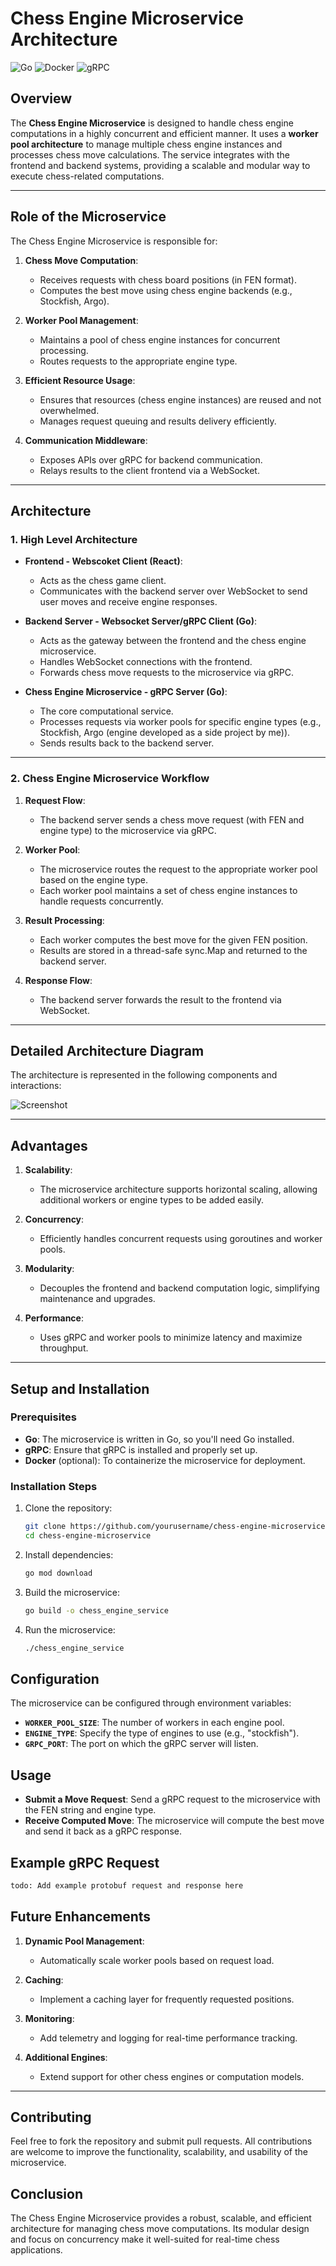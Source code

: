 # Chess Engine Microservice Architecture

![Go](https://img.shields.io/badge/go-%2300ADD8.svg?logo=go&logoColor=white)
![Docker](https://img.shields.io/badge/docker-%230db7ed.svg?logo=docker&logoColor=white)
![gRPC](https://img.shields.io/badge/gRPC-Enabled-blue)

## **Overview**

The **Chess Engine Microservice** is designed to handle chess engine
computations in a highly concurrent and efficient manner. It uses a
**worker pool architecture** to manage multiple chess engine instances
and processes chess move calculations. The service integrates with the
frontend and backend systems, providing a scalable and modular way to
execute chess-related computations.

---

## **Role of the Microservice**

The Chess Engine Microservice is responsible for:

1. **Chess Move Computation**:

   - Receives requests with chess board positions (in FEN format).
   - Computes the best move using chess engine backends (e.g., Stockfish, Argo).

2. **Worker Pool Management**:

   - Maintains a pool of chess engine instances for concurrent processing.
   - Routes requests to the appropriate engine type.

3. **Efficient Resource Usage**:

   - Ensures that resources (chess engine instances) are reused and not overwhelmed.
   - Manages request queuing and results delivery efficiently.

4. **Communication Middleware**:
   - Exposes APIs over gRPC for backend communication.
   - Relays results to the client frontend via a WebSocket.

---

## **Architecture**

### **1. High Level Architecture**

- **Frontend - Webscoket Client (React)**:

  - Acts as the chess game client.
  - Communicates with the backend server over WebSocket to send user moves and
    receive engine responses.

- **Backend Server - Websocket Server/gRPC Client (Go)**:

  - Acts as the gateway between the frontend and the chess engine microservice.
  - Handles WebSocket connections with the frontend.
  - Forwards chess move requests to the microservice via gRPC.

- **Chess Engine Microservice - gRPC Server (Go)**:
  - The core computational service.
  - Processes requests via worker pools for specific engine types
    (e.g., Stockfish, Argo (engine developed as a side project by me)).
  - Sends results back to the backend server.

---

### **2. Chess Engine Microservice Workflow**

1. **Request Flow**:

   - The backend server sends a chess move request (with FEN and engine type)
     to the microservice via gRPC.

2. **Worker Pool**:

   - The microservice routes the request to the appropriate worker pool
     based on the engine type.
   - Each worker pool maintains a set of chess engine instances to handle
     requests concurrently.

3. **Result Processing**:

   - Each worker computes the best move for the given FEN position.
   - Results are stored in a thread-safe sync.Map and returned to the backend server.

4. **Response Flow**:
   - The backend server forwards the result to the frontend via WebSocket.

---

## **Detailed Architecture Diagram**

The architecture is represented in the following components and interactions:

![Screenshot](./images/microservice-diagram.png)

---

## **Advantages**

1. **Scalability**:

   - The microservice architecture supports horizontal scaling, allowing additional
     workers or engine types to be added easily.

2. **Concurrency**:

   - Efficiently handles concurrent requests using goroutines and worker pools.

3. **Modularity**:

   - Decouples the frontend and backend computation logic,
     simplifying maintenance and upgrades.

4. **Performance**:
   - Uses gRPC and worker pools to minimize latency and maximize throughput.

---

## Setup and Installation

### Prerequisites

- **Go**: The microservice is written in Go, so you'll need Go installed.
- **gRPC**: Ensure that gRPC is installed and properly set up.
- **Docker** (optional): To containerize the microservice for deployment.

### Installation Steps

1. Clone the repository:

   ```sh
   git clone https://github.com/yourusername/chess-engine-microservice.git
   cd chess-engine-microservice
   ```

2. Install dependencies:

   ```sh
   go mod download
   ```

3. Build the microservice:

   ```sh
   go build -o chess_engine_service
   ```

4. Run the microservice:

   ```sh
   ./chess_engine_service
   ```

## Configuration

The microservice can be configured through environment variables:

- **`WORKER_POOL_SIZE`**: The number of workers in each engine pool.
- **`ENGINE_TYPE`**: Specify the type of engines to use (e.g., "stockfish").
- **`GRPC_PORT`**: The port on which the gRPC server will listen.

## Usage

- **Submit a Move Request**: Send a gRPC request to the microservice with the FEN
  string and engine type.
- **Receive Computed Move**: The microservice will compute the best move and send
  it back as a gRPC response.

## Example gRPC Request

```proto
todo: Add example protobuf request and response here
```

## **Future Enhancements**

1. **Dynamic Pool Management**:

   - Automatically scale worker pools based on request load.

2. **Caching**:

   - Implement a caching layer for frequently requested positions.

3. **Monitoring**:

   - Add telemetry and logging for real-time performance tracking.

4. **Additional Engines**:
   - Extend support for other chess engines or computation models.

---

## **Contributing**

Feel free to fork the repository and submit pull requests. All contributions are
welcome to improve the functionality, scalability, and usability of the microservice.

## **Conclusion**

The Chess Engine Microservice provides a robust, scalable, and efficient architecture
for managing chess move computations. Its modular design and focus on concurrency
make it well-suited for real-time chess applications.
